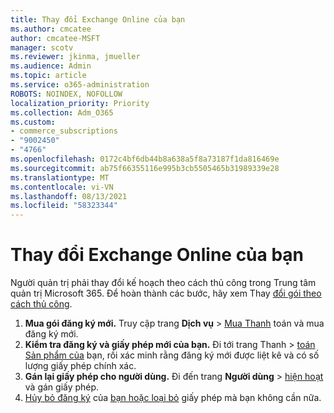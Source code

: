 ```yaml
---
title: Thay đổi Exchange Online của bạn
ms.author: cmcatee
author: cmcatee-MSFT
manager: scotv
ms.reviewer: jkinma, jmueller
ms.audience: Admin
ms.topic: article
ms.service: o365-administration
ROBOTS: NOINDEX, NOFOLLOW
localization_priority: Priority
ms.collection: Adm_O365
ms.custom:
- commerce_subscriptions
- "9002450"
- "4766"
ms.openlocfilehash: 0172c4bf6db44b8a638a5f8a73187f1da816469e
ms.sourcegitcommit: ab75f66355116e995b3cb5505465b31989339e28
ms.translationtype: MT
ms.contentlocale: vi-VN
ms.lasthandoff: 08/13/2021
ms.locfileid: "58323344"
---
```

# <a name="change-exchange-online-plans"></a>Thay đổi Exchange Online của bạn

Người quản trị phải thay đổi kế hoạch theo cách thủ công trong Trung tâm quản trị Microsoft 365. Để hoàn thành các bước, hãy xem Thay [đổi gói theo cách thủ công](https://docs.microsoft.com/microsoft-365/commerce/subscriptions/change-plans-manually).

1. **Mua gói đăng ký mới.** Truy cập trang **Dịch vụ**  >  [Mua Thanh](https://go.microsoft.com/fwlink/p/?linkid=868433) toán và mua đăng ký mới.
2. **Kiểm tra đăng ký và giấy phép mới của bạn.** Đi tới trang Thanh  >  [toán Sản phẩm của](https://go.microsoft.com/fwlink/p/?linkid=842054) bạn, rồi xác minh rằng đăng ký mới được liệt kê và có số lượng giấy phép chính xác.
3. **Gán lại giấy phép cho người dùng.** Đi đến trang **Người dùng**  >  [hiện hoạt](https://go.microsoft.com/fwlink/p/?linkid=834822) và gán giấy phép.
4. [Hủy bỏ đăng ký](https://docs.microsoft.com/microsoft-365/commerce/subscriptions/cancel-your-subscription) của [bạn hoặc loại bỏ](https://docs.microsoft.com/microsoft-365/commerce/licenses/buy-licenses) giấy phép mà bạn không cần nữa.